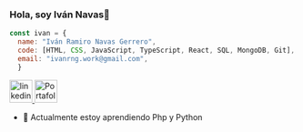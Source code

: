 ### Hola, soy Iván Navas👋

```javascript 
const ivan = {
  name: "Iván Ramiro Navas Gerrero",
  code: [HTML, CSS, JavaScript, TypeScript, React, SQL, MongoDB, Git],
  email: "ivanrng.work@gmail.com",  
  }
```

<a href='https://www.linkedin.com/in/ivan-navas-0990021a6/' target="_blank" title='LinkedIn'>
  <img width=40px src="https://res.cloudinary.com/ivannavas/image/upload/v1692454258/portafolio/linkedin_mookjy.png" alt='linkedin' />
<a/>
<a href='https://ivan-navas.github.io/IvanNavas/' target="_blank" title='Portafolio'>
  <img width=40px src="https://res.cloudinary.com/ivannavas/image/upload/v1692454983/portafolio/portafolio1_swsrpe.webp" alt='Portafolio' />
<a/>

- 🌱 Actualmente estoy aprendiendo Php y Python
